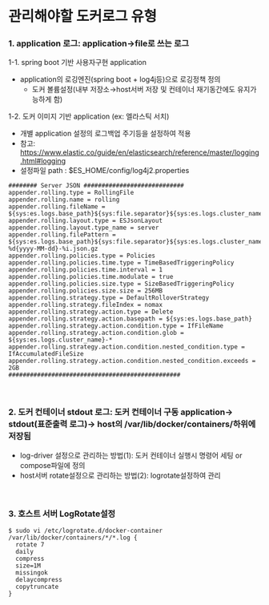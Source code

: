 # 관리해야할 도커로그 유형


### 1. application 로그: application→file로 쓰는 로그  
1-1. spring boot 기반 사용자구현 application  
- application의 로깅엔진(spring boot + log4j등)으로 로깅정책 정의   
  + 도커 볼륨설정(내부 저장소→host서버 저장 및 컨테이너 재기동간에도 유지가능하게 함)  

1-2. 도커 이미지 기반 application (ex: 엘라스틱 서치)  
- 개별 application 설정의 로그백업 주기등을 설정하여 적용  
- 참고: https://www.elastic.co/guide/en/elasticsearch/reference/master/logging.html#logging  
- 설정파일 path : $ES_HOME/config/log4j2.properties
```
######## Server JSON ############################
appender.rolling.type = RollingFile
appender.rolling.name = rolling
appender.rolling.fileName = ${sys:es.logs.base_path}${sys:file.separator}${sys:es.logs.cluster_name}_server.json
appender.rolling.layout.type = ESJsonLayout
appender.rolling.layout.type_name = server
appender.rolling.filePattern = ${sys:es.logs.base_path}${sys:file.separator}${sys:es.logs.cluster_name}-%d{yyyy-MM-dd}-%i.json.gz
appender.rolling.policies.type = Policies
appender.rolling.policies.time.type = TimeBasedTriggeringPolicy
appender.rolling.policies.time.interval = 1
appender.rolling.policies.time.modulate = true
appender.rolling.policies.size.type = SizeBasedTriggeringPolicy
appender.rolling.policies.size.size = 256MB
appender.rolling.strategy.type = DefaultRolloverStrategy
appender.rolling.strategy.fileIndex = nomax
appender.rolling.strategy.action.type = Delete
appender.rolling.strategy.action.basepath = ${sys:es.logs.base_path}
appender.rolling.strategy.action.condition.type = IfFileName
appender.rolling.strategy.action.condition.glob = ${sys:es.logs.cluster_name}-*
appender.rolling.strategy.action.condition.nested_condition.type = IfAccumulatedFileSize
appender.rolling.strategy.action.condition.nested_condition.exceeds = 2GB
################################################
```
<br>

### 2. 도커 컨테이너 stdout 로그: 도커 컨테이너 구동 application→ stdout(표준출력 로그)→ host의 /var/lib/docker/containers/하위에 저장됨  
- log-driver 설정으로 관리하는 방법(1):  도커 컨테이너 실행시 명령어 세팅 or compose파일에 정의  
- host서버 rotate설정으로 관리하는 방법(2): logrotate설정하여 관리  
<br>

### 3. 호스트 서버 LogRotate설정
```
$ sudo vi /etc/logrotate.d/docker-container
/var/lib/docker/containers/*/*.log {
  rotate 7
  daily
  compress
  size=1M
  missingok
  delaycompress
  copytruncate
}
```
